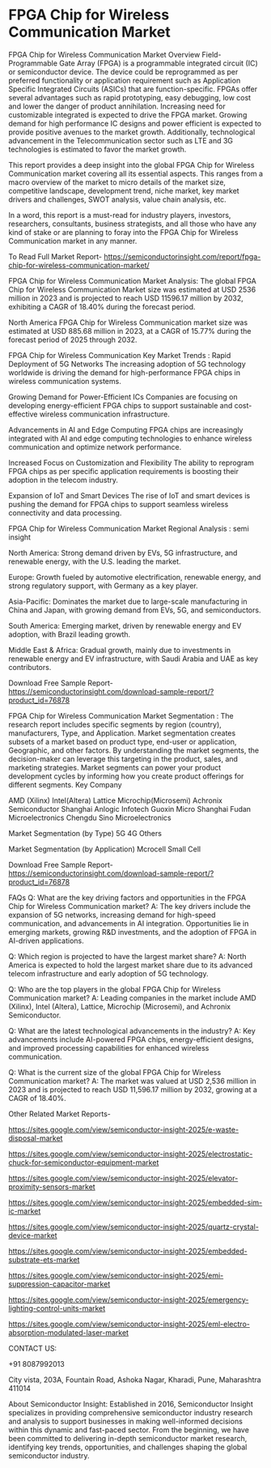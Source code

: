 <h1>FPGA Chip for Wireless Communication Market</h1>
FPGA Chip for Wireless Communication Market Overview
Field-Programmable Gate Array (FPGA) is a programmable integrated circuit (IC) or semiconductor device. The device could be reprogrammed as per preferred functionality or application requirement such as Application Specific Integrated Circuits (ASICs) that are function-specific. FPGAs offer several advantages such as rapid prototyping, easy debugging, low cost and lower the danger of product annihilation. Increasing need for customizable integrated is expected to drive the FPGA market. Growing demand for high performance IC designs and power efficient is expected to provide positive avenues to the market growth. Additionally, technological advancement in the Telecommunication sector such as LTE and 3G technologies is estimated to favor the market growth.

This report provides a deep insight into the global FPGA Chip for Wireless Communication market covering all its essential aspects. This ranges from a macro overview of the market to micro details of the market size, competitive landscape, development trend, niche market, key market drivers and challenges, SWOT analysis, value chain analysis, etc.

In a word, this report is a must-read for industry players, investors, researchers, consultants, business strategists, and all those who have any kind of stake or are planning to foray into the FPGA Chip for Wireless Communication market in any manner.

To Read Full Market Report-
https://semiconductorinsight.com/report/fpga-chip-for-wireless-communication-market/

FPGA Chip for Wireless Communication Market Analysis:
The global FPGA Chip for Wireless Communication Market size was estimated at USD 2536 million in 2023 and is projected to reach USD 11596.17 million by 2032, exhibiting a CAGR of 18.40% during the forecast period.

North America FPGA Chip for Wireless Communication market size was estimated at USD 885.68 million in 2023, at a CAGR of 15.77% during the forecast period of 2025 through 2032.

FPGA Chip for Wireless Communication Key Market Trends :
Rapid Deployment of 5G Networks
The increasing adoption of 5G technology worldwide is driving the demand for high-performance FPGA chips in wireless communication systems.

Growing Demand for Power-Efficient ICs
Companies are focusing on developing energy-efficient FPGA chips to support sustainable and cost-effective wireless communication infrastructure.

Advancements in AI and Edge Computing
FPGA chips are increasingly integrated with AI and edge computing technologies to enhance wireless communication and optimize network performance.

Increased Focus on Customization and Flexibility
The ability to reprogram FPGA chips as per specific application requirements is boosting their adoption in the telecom industry.

Expansion of IoT and Smart Devices
The rise of IoT and smart devices is pushing the demand for FPGA chips to support seamless wireless connectivity and data processing.

FPGA Chip for Wireless Communication Market Regional Analysis :
semi insight

North America:
Strong demand driven by EVs, 5G infrastructure, and renewable energy, with the U.S. leading the market.

Europe:
Growth fueled by automotive electrification, renewable energy, and strong regulatory support, with Germany as a key player.

Asia-Pacific:
Dominates the market due to large-scale manufacturing in China and Japan, with growing demand from EVs, 5G, and semiconductors.

South America:
Emerging market, driven by renewable energy and EV adoption, with Brazil leading growth.

Middle East & Africa:
Gradual growth, mainly due to investments in renewable energy and EV infrastructure, with Saudi Arabia and UAE as key contributors.

Download Free Sample Report-
https://semiconductorinsight.com/download-sample-report/?product_id=76878

FPGA Chip for Wireless Communication Market Segmentation :
The research report includes specific segments by region (country), manufacturers, Type, and Application. Market segmentation creates subsets of a market based on product type, end-user or application, Geographic, and other factors. By understanding the market segments, the decision-maker can leverage this targeting in the product, sales, and marketing strategies. Market segments can power your product development cycles by informing how you create product offerings for different segments.
Key Company

AMD (Xilinx)
Intel(Altera)
Lattice
Microchip(Microsemi)
Achronix Semiconductor
Shanghai Anlogic Infotech
Guoxin Micro
Shanghai Fudan Microelectronics
Chengdu Sino Microelectronics

Market Segmentation (by Type)
5G
4G
Others

Market Segmentation (by Application)
Mcrocell
Small Cell

Download Free Sample Report-
https://semiconductorinsight.com/download-sample-report/?product_id=76878

FAQs
Q: What are the key driving factors and opportunities in the FPGA Chip for Wireless Communication market?
A: The key drivers include the expansion of 5G networks, increasing demand for high-speed communication, and advancements in AI integration. Opportunities lie in emerging markets, growing R&D investments, and the adoption of FPGA in AI-driven applications.

Q: Which region is projected to have the largest market share?
A: North America is expected to hold the largest market share due to its advanced telecom infrastructure and early adoption of 5G technology.

Q: Who are the top players in the global FPGA Chip for Wireless Communication market?
A: Leading companies in the market include AMD (Xilinx), Intel (Altera), Lattice, Microchip (Microsemi), and Achronix Semiconductor.

Q: What are the latest technological advancements in the industry?
A: Key advancements include AI-powered FPGA chips, energy-efficient designs, and improved processing capabilities for enhanced wireless communication.

Q: What is the current size of the global FPGA Chip for Wireless Communication market?
A: The market was valued at USD 2,536 million in 2023 and is projected to reach USD 11,596.17 million by 2032, growing at a CAGR of 18.40%.

Other Related Market Reports-

https://sites.google.com/view/semiconductor-insight-2025/e-waste-disposal-market

https://sites.google.com/view/semiconductor-insight-2025/electrostatic-chuck-for-semiconductor-equipment-market

https://sites.google.com/view/semiconductor-insight-2025/elevator-proximity-sensors-market

https://sites.google.com/view/semiconductor-insight-2025/embedded-sim-ic-market

https://sites.google.com/view/semiconductor-insight-2025/quartz-crystal-device-market

https://sites.google.com/view/semiconductor-insight-2025/embedded-substrate-ets-market

https://sites.google.com/view/semiconductor-insight-2025/emi-suppression-capacitor-market

https://sites.google.com/view/semiconductor-insight-2025/emergency-lighting-control-units-market

https://sites.google.com/view/semiconductor-insight-2025/eml-electro-absorption-modulated-laser-market

CONTACT US:

+91 8087992013

City vista, 203A, Fountain Road, Ashoka Nagar, Kharadi, Pune, Maharashtra 411014

About Semiconductor Insight:
Established in 2016, Semiconductor Insight specializes in providing comprehensive semiconductor industry research and analysis to support businesses in making well-informed decisions within this dynamic and fast-paced sector. From the beginning, we have been committed to delivering in-depth semiconductor market research, identifying key trends, opportunities, and challenges shaping the global semiconductor industry.
